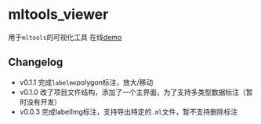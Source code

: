 # mltools_viewer

用于`mltools`的可视化工具 在线[demo](https://guchengxi1994.github.io/simple-tools-for-machine-learning/)

## Changelog

* v0.1.1 完成`labelme`polygon标注，放大/移动
* v0.1.0 改了项目文件结构，添加了一个主界面，为了支持多类型数据标注（暂时没有开发）
* v0.0.3 完成labelImg标注，支持导出特定的`.ml`文件，暂不支持删除标注
